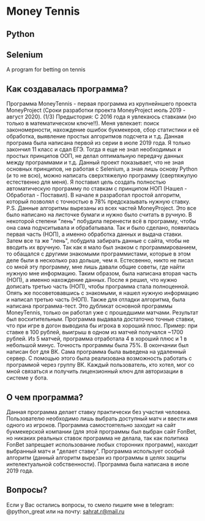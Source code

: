 # Money Tennis
## Python
## Selenium

A program for betting on tennis

## Как создавалась программа?
Программа MoneyTennis - первая программа из крупнейншего проекта MoneyProject (Сроки разработки проекта MoneyProject июль 2019 - август 2020).
(1/3)
Предыстория: С 2016 года я увлекаюсь ставками (но только в математическом ключе!!). Меня увлекает: поиск закономерности, нахождение ошибок букмекеров, сбор статистики и её обработка, выявление простых алгоритмов подсчета и т.д.
Данная програма была написана первой из серии в июле 2019 года. Я только закончил 11 класс и сдал ЕГЭ. Тогда я еще не знал необходимых и простых принципов ООП, не делал оптимальную передачу данных между программами и т.д.
Данный проект показывает, что не зная основных принципов, не работая с Selenium, а зная лишь основу Python (и то не всю), можно написать сверхтяжелую программу (свертяжулую естественно для меня). Я поставил цель создать полностью автоматическую программу по ставкам с принципом НОП (Нашел - Обработал - Поставил).
В начале я разработал простой алгоритм, который позволял с точностью в 78% предсказывать нужную ставку. P.S. Данные алгоритмы вырезаны из всех частей MoneyProject.
Это все было написано на листочке бумаги и нужно было считать в ручную. В некоторой степени "лень" побудила перенести всё в программу, чтобы она сама подчситывала и обрабатывала. Так и было сделано, появилась первая часть (НОП), а именно обработка данных и выдача ставки.
Затем все та же "лень", побудила забирать данные с сайта, чтобы не вводить их вручную. Так как я мало был знаком с программированием, то обащался с другими знакомыми программистами, которые в этом деле были в несколько раз дольше, чем я. Естесвенно, никто не писал со мной эту программу, мне лишь давали общие советы, где найти нужную мне информацию. Таким образом, была написана вторая часть (НОП), а именно нахождение данных.
После я решил, что нужно дописать третью часть (НОП), чтобы программа стала полноценной. Опять же посоветовавшись с знакомыми, я нашел нужную информацию и написал третью часть (НОП).
Также для отладки алгоритма, была написана программа-тест. Это дубликат основной программы MoneyTennis, только он работал уже с прошедшими матчами. Результат был восхитительным. Программа выдавала достаточно точные ставки, что при игре в догон выводила бы игрока в хороший плюс. Пример: при ставке в 100 рублей, выигрыш в одном из матчей получался ~1700 рублей. Из 5 матчей, программа отработала 4 в хороший плюс и 1 в небольшой минус. Точность программы была 75%.
В окончании был написан бот для ВК. Сама программа была выведена на удаленный сервер. С помощью этого была реализована возможность работать с программой через группу ВК. Каждый пользователь, кто хотел, мог со мной связаться и получить лицензионный ключ для авторизации в системе у бота.

## О чем программа?
Данная программа делает ставку практически без участия человека. Пользователю необходимо лишь выбрать доступный матч и ввести имя одного из игроков. 
Программа самостоятельно заходит на сайт букмекерской компании (для этой программы был выбран сайт FonBet, но никаких реальных ставок программа не делала, так как политика FonBet запрещает использование любых сторонних программ), находит выбранный матч и "делает ставку".
Программа использует особый алгоритм (данный алгоритм вырезан из программы в целях защиты интелектуальной собственности).
Программа была написана в июле 2019 года.

## Вопросы?
Если у Вас остались вопросы, то смело пишите мне в telegram: @python_great или на почту: sahrat.r@mail.ru
